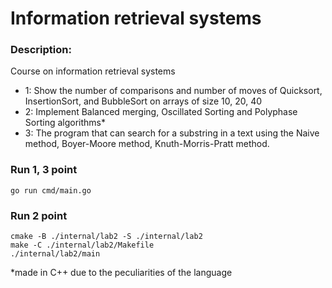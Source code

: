 # Information retrieval systems

### Description:
Course on information retrieval systems

* 1: Show the number of comparisons and number of moves of Quicksort, InsertionSort, and BubbleSort on arrays of size 10, 20, 40
* 2: Implement Balanced merging, Oscillated Sorting and Polyphase Sorting algorithms*
* 3: The program that can search for a substring in a text using the Naive method, Boyer-Moore method, Knuth-Morris-Pratt method.


### Run 1, 3 point
```
go run cmd/main.go
```

### Run 2 point
```
cmake -B ./internal/lab2 -S ./internal/lab2
make -C ./internal/lab2/Makefile
./internal/lab2/main
```

*made in C++ due to the peculiarities of the language